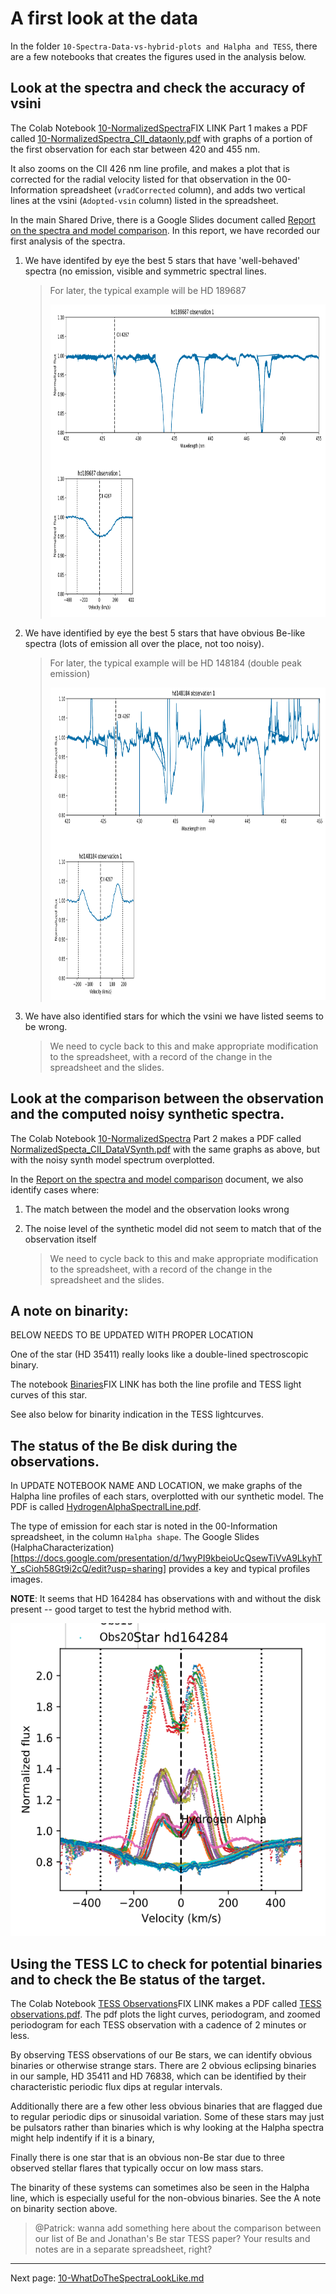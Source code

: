 # A first look at the data

In the folder `10-Spectra-Data-vs-hybrid-plots and Halpha and TESS`, there are a few notebooks that creates the figures used in the analysis below. 

## Look at the spectra and check the accuracy of vsini

The Colab Notebook [10-NormalizedSpectra]()FIX LINK Part 1 makes a PDF called [10-NormalizedSpectra_CII_dataonly.pdf](https://drive.google.com/file/d/12uQEITrQssGc2uVQjlkbxOn9OMSIWnii/view?usp=share_link) with graphs of a portion of the first observation for each star between 420 and 455 nm. 

It also zooms on the CII 426 nm line profile, and makes a plot that is corrected for the radial velocity listed for that observation in the 00-Information spreadsheet (`vradCorrected` column), and adds two vertical lines at the vsini (`Adopted-vsin` column) listed in the spreadsheet. 


In the main Shared Drive, there is a Google Slides document called [Report on the spectra and model comparison](https://docs.google.com/presentation/d/1lHtzSIiz-eaCwGxALbdUbKNwxVJCBCuztwmTjRraakA/edit?usp=sharing). In this report, we have recorded our first analysis of the spectra. 

1. We have identifed by eye the best 5 stars that have 'well-behaved' spectra (no emission, visible and symmetric spectral lines. 

	> For later, the typical example will be HD 189687 
	>
	><img src="https://github.com/veropetit/BeStarsMiMeS/blob/master/DocumentationImages/NormalizedSpectra_CII_dataonly-HD189687.png" style="height: 500px"/>

2. We have identified by eye the best 5 stars that have obvious Be-like spectra (lots of emission all over the place, not too noisy). 

	> For later, the typical example will be HD 148184 (double peak emission)
	>
	><img src="https://github.com/veropetit/BeStarsMiMeS/blob/master/DocumentationImages/NormalizedSpectra_CII_dataonly-HD148184.png" style="height: 500px"/>


3. We have also identified stars for which the vsini we have listed seems to be wrong. 

	> We need to cycle back to this and make appropriate modification to the spreadsheet, with a record of the change in the spreadsheet and the slides. 
	
## Look at the comparison between the observation and the computed noisy synthetic spectra. 

The Colab Notebook [10-NormalizedSpectra]() Part 2 makes a PDF called [NormalizedSpecta_CII_DataVSynth.pdf](https://drive.google.com/file/d/1VhZMLk1IcdSYZOmOP7tYBC5F3YuT4-QH/view?usp=sharing) with the same graphs as above, but with the noisy synth model spectrum overplotted. 

In the [Report on the spectra and model comparison](https://docs.google.com/presentation/d/1lHtzSIiz-eaCwGxALbdUbKNwxVJCBCuztwmTjRraakA/edit?usp=sharing) document, we also identify cases where:

1. The match between the model and the observation looks wrong
2. The noise level of the synthetic model did not seem to match that of the observation itself

	> We need to cycle back to this and make appropriate modification to the spreadsheet, with a record of the change in the spreadsheet and the slides. 
	
## A note on binarity:

BELOW NEEDS TO BE UPDATED WITH PROPER LOCATION

One of the star (HD 35411) really looks like a double-lined spectroscopic binary. 

The notebook [Binaries]()FIX LINK has both the line profile and TESS light curves of this star.
	
See also below for binarity indication in the TESS lightcurves. 
	
## The status of the Be disk during the observations. 

In UPDATE NOTEBOOK NAME AND LOCATION, we make graphs of the Halpha line profiles of each stars, overplotted with our synthetic model. The PDF is called [HydrogenAlphaSpectralLine.pdf](https://drive.google.com/file/d/1-R4aPO_D18BwZV-Od_E1YU0JuNaYgOvJ/view?usp=share_link). 

The type of emission for each star is noted in the 00-Information spreadsheet, in the column `Halpha shape`. 
The Google Slides (HalphaCharacterization)[https://docs.google.com/presentation/d/1wyPI9kbeioUcQsewTiVvA9LkyhTY_sCioh58Gt9i2cQ/edit?usp=sharing] provides a key and typical profiles images. 

**NOTE**: It seems that HD 164284 has observations with and without the disk present -- good target to test the hybrid method with. 

<img src="https://github.com/veropetit/BeStarsMiMeS/blob/master/DocumentationImages/HydrogenAlphaSpectralLine-HD164284.png" style="height: 500px"/>

## Using the TESS LC to check for potential binaries and to check the Be status of the target. 

The Colab Notebook [TESS Observations]()FIX LINK makes a PDF called [TESS observations.pdf](https://drive.google.com/file/d/12xSyInSpHGMBI4hGfU8uQ88Zz_H2lqXc/view?usp=share_link). The pdf plots the light curves, periodogram, and zoomed periodogram for each TESS observation with a cadence of 2 minutes or less. 

By observing TESS observations of our Be stars, we can identify obvious binaries or otherwise strange stars. There are 2 obvious eclipsing binaries in our sample, HD 35411 and HD 76838, which can be identified by their characteristic periodic flux dips at regular intervals. 

Additionally there are a few other less obvious binaries that are flagged due to regular periodic dips or sinusoidal variation. Some of these stars may just be pulsators rather than binaries which is why looking at the Halpha spectra might help indentify if it is a binary,

Finally there is one star that is an obvious non-Be star due to three observed stellar flares that typically occur on low mass stars.

The binarity of these systems can sometimes also be seen in the Halpha line, which is especially useful for the non-obvious binaries. See the A note on binarity section above.

> @Patrick: wanna add something here about the comparison between our list of Be and Jonathan's Be star TESS paper? Your results and notes are in a separate spreadsheet, right?


---
Next page: [10-WhatDoTheSpectraLookLike.md](https://github.com/veropetit/BeStarsMiMeS/blob/master/10-WhatDoTheSpectraLookLike.md)